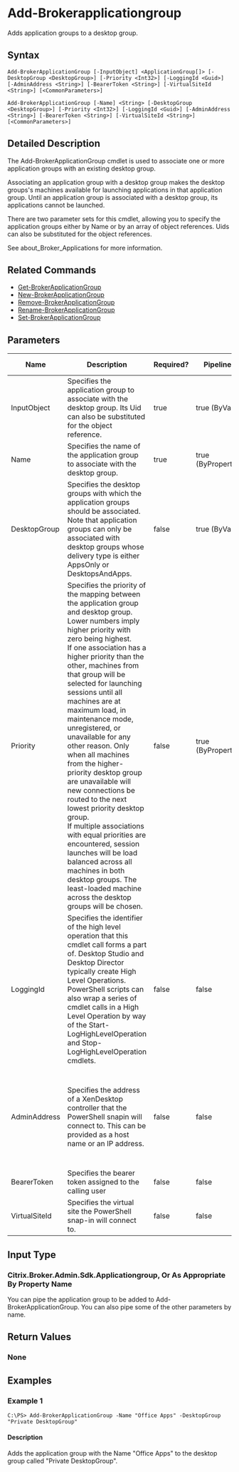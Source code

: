 ﻿
# Add-Brokerapplicationgroup
Adds application groups to a desktop group.
## Syntax
```
Add-BrokerApplicationGroup [-InputObject] <ApplicationGroup[]> [-DesktopGroup <DesktopGroup>] [-Priority <Int32>] [-LoggingId <Guid>] [-AdminAddress <String>] [-BearerToken <String>] [-VirtualSiteId <String>] [<CommonParameters>]

Add-BrokerApplicationGroup [-Name] <String> [-DesktopGroup <DesktopGroup>] [-Priority <Int32>] [-LoggingId <Guid>] [-AdminAddress <String>] [-BearerToken <String>] [-VirtualSiteId <String>] [<CommonParameters>]
```
## Detailed Description
The Add-BrokerApplicationGroup cmdlet is used to associate one or more application groups with an existing desktop group.

Associating an application group with a desktop group makes the desktop groups's machines available for launching applications in that application group. Until an application group is associated with a desktop group, its applications cannot be launched.

There are two parameter sets for this cmdlet, allowing you to specify the application groups either by Name or by an array of object references. Uids can also be substituted for the object references.

See about\_Broker\_Applications for more information.


## Related Commands

* [Get-BrokerApplicationGroup](./Get-BrokerApplicationGroup/)
* [New-BrokerApplicationGroup](./New-BrokerApplicationGroup/)
* [Remove-BrokerApplicationGroup](./Remove-BrokerApplicationGroup/)
* [Rename-BrokerApplicationGroup](./Rename-BrokerApplicationGroup/)
* [Set-BrokerApplicationGroup](./Set-BrokerApplicationGroup/)
## Parameters
| Name   | Description | Required? | Pipeline Input | Default Value |
| --- | --- | --- | --- | --- |
| InputObject | Specifies the application group to associate with the desktop group. Its Uid can also be substituted for the object reference. | true | true (ByValue) |  |
| Name | Specifies the name of the application group to associate with the desktop group. | true | true (ByPropertyName) |  |
| DesktopGroup | Specifies the desktop groups with which the application groups should be associated.<br>Note that application groups can only be associated with desktop groups whose delivery type is either AppsOnly or DesktopsAndApps. | false | true (ByValue) |  |
| Priority | Specifies the priority of the mapping between the application group and desktop group. Lower numbers imply higher priority with zero being highest.<br>If one association has a higher priority than the other, machines from that group will be selected for launching sessions until all machines are at maximum load, in maintenance mode, unregistered, or unavailable for any other reason. Only when all machines from the higher-priority desktop group are unavailable will new connections be routed to the next lowest priority desktop group.<br>If multiple associations with equal priorities are encountered, session launches will be load balanced across all machines in both desktop groups. The least-loaded machine across the desktop groups will be chosen. | false | true (ByPropertyName) | 0 |
| LoggingId | Specifies the identifier of the high level operation that this cmdlet call forms a part of. Desktop Studio and Desktop Director typically create High Level Operations. PowerShell scripts can also wrap a series of cmdlet calls in a High Level Operation by way of the Start-LogHighLevelOperation and Stop-LogHighLevelOperation cmdlets. | false | false |  |
| AdminAddress | Specifies the address of a XenDesktop controller that the PowerShell snapin will connect to. This can be provided as a host name or an IP address. | false | false | Localhost. Once a value is provided by any cmdlet, this value will become the default. |
| BearerToken | Specifies the bearer token assigned to the calling user | false | false |  |
| VirtualSiteId | Specifies the virtual site the PowerShell snap-in will connect to. | false | false |  |

## Input Type

### Citrix.Broker.Admin.Sdk.Applicationgroup, Or As Appropriate By Property Name
You can pipe the application group to be added to Add-BrokerApplicationGroup. You can also pipe some of the other parameters by name.
## Return Values

### None

## Examples

### Example 1
```
C:\PS> Add-BrokerApplicationGroup -Name "Office Apps" -DesktopGroup "Private DesktopGroup"
```
#### Description
Adds the application group with the Name "Office Apps" to the desktop group called "Private DesktopGroup".
